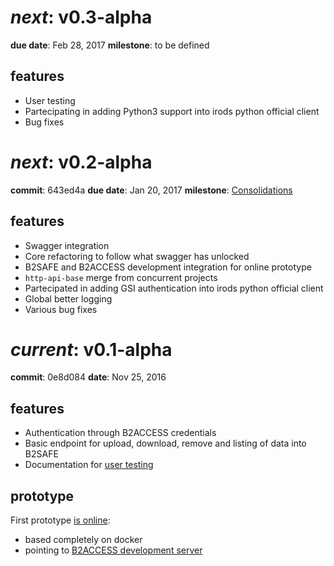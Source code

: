 
# *next*: v0.3-alpha
**due date**: Feb 28, 2017
**milestone**: to be defined

## features
- User testing
- Partecipating in adding Python3 support into irods python official client
- Bug fixes


# *next*: v0.2-alpha
**commit**: 643ed4a
**due date**: Jan 20, 2017
**milestone**: [Consolidations](https://github.com/EUDAT-B2STAGE/http-api/milestone/4)

## features

- Swagger integration
- Core refactoring to follow what swagger has unlocked
- B2SAFE and B2ACCESS development integration for online prototype
- `http-api-base` merge from concurrent projects
- Partecipated in adding GSI authentication into irods python official client
- Global better logging
- Various bug fixes

# *current*: v0.1-alpha
**commit**: 0e8d084
**date**: Nov 25, 2016

## features

- Authentication through B2ACCESS credentials
- Basic endpoint for upload, download, remove and listing of data into B2SAFE
- Documentation for [user testing](https://github.com/EUDAT-B2STAGE/http-api/blob/master/docs/user/user.md)

## prototype

First prototype [is online](https://b2stage.cineca.it/api/status):
- based completely on docker
- pointing to [B2ACCESS development server](https://unity.eudat-aai.fz-juelich.de:8443/home/home)
